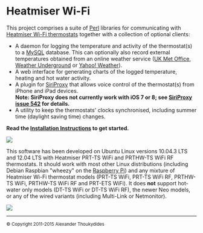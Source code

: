 # Heatmiser Wi-Fi #

This project comprises a suite of [Perl](http://www.perl.org/) libraries for communicating with [Heatmiser Wi-Fi thermostats](http://www.heatmiser.co.uk/web/index.php/wifi-thermostats) together with a collection of optional clients:
* A daemon for logging the temperature and activity of the thermostat(s) to a [MySQL](http://dev.mysql.com/) database. This can optionally also record external temperatures obtained from an online weather service ([UK Met Office](http://www.metoffice.gov.uk/datapoint), [Weather Underground](http://www.wunderground.com/weather/api) or [Yahoo! Weather](http://developer.yahoo.com/weather)).
* A web interface for generating charts of the logged temperature, heating and hot water activity.
* A plugin for [SiriProxy](https://github.com/plamoni/SiriProxy) that allows voice control of the thermostat(s) from iPhone and iPad devices.  
  **Note: SiriProxy does not currently work with iOS 7 or 8; see [SiriProxy issue 542](https://github.com/plamoni/SiriProxy/issues/542) for details.**
* A utility to keep the thermostats' clocks synchronised, including summer time (daylight saving time) changes.

**Read the [Installation Instructions](https://github.com/thoukydides/heatmiser-wifi/wiki/Home) to get started.**

![](https://raw.githubusercontent.com/wiki/thoukydides/heatmiser-wifi/architecture.png) 

This software has been developed on Ubuntu Linux versions 10.04.3 LTS and 12.04 LTS with Heatmiser PRT-TS WiFi and PRTHW-TS WiFi RF thermostats. It should work with most other Linux distributions (including Debian Raspbian "wheezy" on the [Raspberry Pi](http://www.raspberrypi.org/)) and any mixture of Heatmiser Wi-Fi thermostat models (PRT-TS WiFi, PRT-TS WiFi RF, PRTHW-TS WiFi, PRTHW-TS WiFi RF and PRT-ETS WiFi). It does **not** support hot-water only models (DT-TS WiFi or DT-TS WiFi RF), the newer Neo models, or any of the wired variants (including Multi-Link or Netmonitor).

![](https://raw.githubusercontent.com/wiki/thoukydides/heatmiser-wifi/chart-ipad-with-siri.png)

***
<sup>© Copyright 2011-2015 Alexander Thoukydides</sup>
